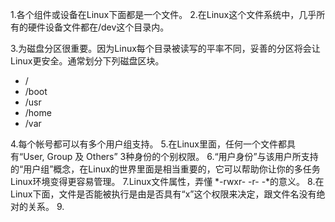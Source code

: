 1.各个组件或设备在Linux下面都是一个文件。
2.在Linux这个文件系统中，几乎所有的硬件设备文件都在/dev这个目录内。

3.为磁盘分区很重要。因为Linux每个目录被读写的平率不同，妥善的分区将会让Linux更安全。通常划分下列磁盘区块。
* /
* /boot
* /usr
* /home
* /var

4.每个帐号都可以有多个用户组支持。
5.在Linux里面，任何一个文件都具有“User, Group 及 Others” 3种身份的个别权限。
6.“用户身份”与该用户所支持的“用户组”概念，在Linux的世界里面是相当重要的，它可以帮助你让你的多任务Linux环境变得更容易管理。
7.Linux文件属性，弄懂 *-rwxr- -r- -*的意义。
8.在Linux下面，文件是否能被执行是由是否具有“x”这个权限来决定，跟文件名没有绝对的关系。
9.
